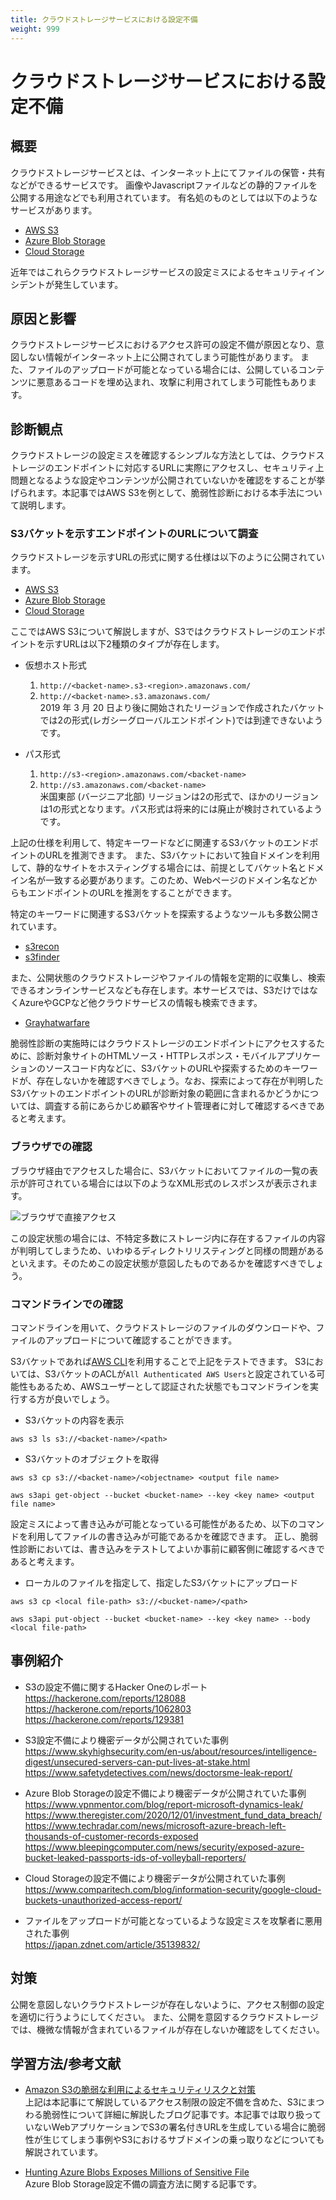 ```yaml
---
title: クラウドストレージサービスにおける設定不備
weight: 999
---
```


# クラウドストレージサービスにおける設定不備

## 概要

クラウドストレージサービスとは、インターネット上にてファイルの保管・共有などができるサービスです。
画像やJavascriptファイルなどの静的ファイルを公開する用途などでも利用されています。
有名処のものとしては以下のようなサービスがあります。

* [AWS S3](https://aws.amazon.com/s3/)
* [Azure Blob Storage](https://azure.microsoft.com/services/storage/blobs/)
* [Cloud Storage](https://cloud.google.com/storage)

近年ではこれらクラウドストレージサービスの設定ミスによるセキュリティインシデントが発生しています。

## 原因と影響

クラウドストレージサービスにおけるアクセス許可の設定不備が原因となり、意図しない情報がインターネット上に公開されてしまう可能性があります。
また、ファイルのアップロードが可能となっている場合には、公開しているコンテンツに悪意あるコードを埋め込まれ、攻撃に利用されてしまう可能性もあります。

## 診断観点

クラウドストレージの設定ミスを確認するシンプルな方法としては、クラウドストレージのエンドポイントに対応するURLに実際にアクセスし、セキュリティ上問題となるような設定やコンテンツが公開されていないかを確認をすることが挙げられます。本記事ではAWS S3を例として、脆弱性診断における本手法について説明します。

### S3バケットを示すエンドポイントのURLについて調査

クラウドストレージを示すURLの形式に関する仕様は以下のように公開されています。

* [AWS S3](https://docs.aws.amazon.com/ja_jp/AmazonS3/latest/userguide/access-bucket-intro.html)
* [Azure Blob Storage](https://learn.microsoft.com/ja-jp/azure/storage/blobs/storage-blobs-introduction)
* [Cloud Storage](https://cloud.google.com/storage/docs/request-endpoints?hl=ja)

ここではAWS S3について解説しますが、S3ではクラウドストレージのエンドポイントを示すURLは以下2種類のタイプが存在します。

* 仮想ホスト形式
    1. `http://<backet-name>.s3-<region>.amazonaws.com/`
    2. `http://<backet-name>.s3.amazonaws.com/`  
    2019 年 3 月 20 日より後に開始されたリージョンで作成されたバケットでは2の形式(レガシーグローバルエンドポイント)では到達できないようです。

* パス形式
    1. `http://s3-<region>.amazonaws.com/<backet-name>`
    2. `http://s3.amazonaws.com/<backet-name>`  
    米国東部 (バージニア北部) リージョンは2の形式で、ほかのリージョンは1の形式となります。パス形式は将来的には廃止が検討されているようです。

上記の仕様を利用して、特定キーワードなどに関連するS3バケットのエンドポイントのURLを推測できます。
また、S3バケットにおいて独自ドメインを利用して、静的なサイトをホスティングする場合には、前提としてバケット名とドメイン名が一致する必要があります。このため、Webページのドメイン名などからもエンドポイントのURLを推測をすることができます。

特定のキーワードに関連するS3バケットを探索するようなツールも多数公開されています。

* [s3recon](https://github.com/clarketm/s3recon)
* [s3finder](https://github.com/magisterquis/s3finder)

また、公開状態のクラウドストレージやファイルの情報を定期的に収集し、検索できるオンラインサービスなども存在します。本サービスでは、S3だけではなくAzureやGCPなど他クラウドサービスの情報も検索できます。

* [Grayhatwarfare](https://grayhatwarfare.com/)

脆弱性診断の実施時にはクラウドストレージのエンドポイントにアクセスするために、診断対象サイトのHTMLソース・HTTPレスポンス・モバイルアプリケーションのソースコード内などに、S3バケットのURLや探索するためのキーワードが、存在しないかを確認すべきでしょう。なお、探索によって存在が判明したS3バケットのエンドポイントのURLが診断対象の範囲に含まれるかどうかについては、調査する前にあらかじめ顧客やサイト管理者に対して確認するべきであると考えます。

### ブラウザでの確認

ブラウザ経由でアクセスした場合に、S3バケットにおいてファイルの一覧の表示が許可されている場合には以下のようなXML形式のレスポンスが表示されます。

![ブラウザで直接アクセス](../image/s3.png)

この設定状態の場合には、不特定多数にストレージ内に存在するファイルの内容が判明してしまうため、いわゆるディレクトリリスティングと同様の問題があるといえます。そのためこの設定状態が意図したものであるかを確認すべきでしょう。

### コマンドラインでの確認

コマンドラインを用いて、クラウドストレージのファイルのダウンロードや、ファイルのアップロードについて確認することができます。

S3バケットであれば[AWS CLI](https://aws.amazon.com/jp/cli/)を利用することで上記をテストできます。
S3においては、S3バケットのACLが`All Authenticated AWS Users`と設定されている可能性もあるため、AWSユーザーとして認証された状態でもコマンドラインを実行する方が良いでしょう。

* S3バケットの内容を表示
```
aws s3 ls s3://<backet-name>/<path>
```

* S3バケットのオブジェクトを取得
```
aws s3 cp s3://<backet-name>/<objectname> <output file name>
```
```
aws s3api get-object --bucket <bucket-name> --key <key name> <output file name>
```

設定ミスによって書き込みが可能となっている可能性があるため、以下のコマンドを利用してファイルの書き込みが可能であるかを確認できます。
正し、脆弱性診断においては、書き込みをテストしてよいか事前に顧客側に確認するべきであると考えます。

* ローカルのファイルを指定して、指定したS3バケットにアップロード
```
aws s3 cp <local file-path> s3://<bucket-name>/<path>
```
```
aws s3api put-object --bucket <bucket-name> --key <key name> --body <local file-path>
```

## 事例紹介

* S3の設定不備に関するHacker Oneのレポート   
https://hackerone.com/reports/128088  
https://hackerone.com/reports/1062803
https://hackerone.com/reports/129381

* S3設定不備により機密データが公開されていた事例  
https://www.skyhighsecurity.com/en-us/about/resources/intelligence-digest/unsecured-servers-can-put-lives-at-stake.html
https://www.safetydetectives.com/news/doctorsme-leak-report/

* Azure Blob Storageの設定不備により機密データが公開されていた事例  
https://www.vpnmentor.com/blog/report-microsoft-dynamics-leak/
https://www.theregister.com/2020/12/01/investment_fund_data_breach/
https://www.techradar.com/news/microsoft-azure-breach-left-thousands-of-customer-records-exposed
https://www.bleepingcomputer.com/news/security/exposed-azure-bucket-leaked-passports-ids-of-volleyball-reporters/

* Cloud Storageの設定不備により機密データが公開されていた事例  
https://www.comparitech.com/blog/information-security/google-cloud-buckets-unauthorized-access-report/

* ファイルをアップロードが可能となっているような設定ミスを攻撃者に悪用された事例  
https://japan.zdnet.com/article/35139832/

## 対策

公開を意図しないクラウドストレージが存在しないように、アクセス制御の設定を適切に行うようにしてください。
また、公開を意図するクラウドストレージでは、機微な情報が含まれているファイルが存在しないか確認をしてください。

## 学習方法/参考文献

* [Amazon S3の脆弱な利用によるセキュリティリスクと対策](https://blog.flatt.tech/entry/s3_security)  
上記は本記事にて解説しているアクセス制限の設定不備を含めた、S3にまつわる脆弱性について詳細に解説したブログ記事です。本記事では取り扱っていないWebアプリケーションでS3の署名付きURLを生成している場合に脆弱性が生じてしまう事例やS3におけるサブドメインの乗っ取りなどについても解説されています。

* [Hunting Azure Blobs Exposes Millions of Sensitive File](https://www.cyberark.com/resources/threat-research-blog/hunting-azure-blobs-exposes-millions-of-sensitive-files)  
Azure Blob Storage設定不備の調査方法に関する記事です。

